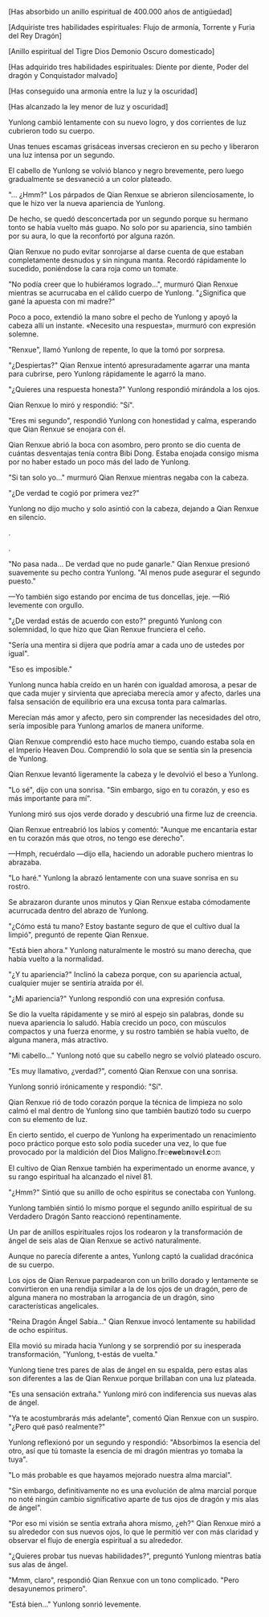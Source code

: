 
[Has absorbido un anillo espiritual de 400.000 años de antigüedad]

[Adquiriste tres habilidades espirituales: Flujo de armonía, Torrente y Furia del Rey Dragón]

[Anillo espiritual del Tigre Dios Demonio Oscuro domesticado]

[Has adquirido tres habilidades espirituales: Diente por diente, Poder del dragón y Conquistador malvado]

[Has conseguido una armonía entre la luz y la oscuridad]

[Has alcanzado la ley menor de luz y oscuridad]

Yunlong cambió lentamente con su nuevo logro, y dos corrientes de luz cubrieron todo su cuerpo.

Unas tenues escamas grisáceas inversas crecieron en su pecho y liberaron una luz intensa por un segundo.

El cabello de Yunlong se volvió blanco y negro brevemente, pero luego gradualmente se desvaneció a un color plateado.

"... ¿Hmm?" Los párpados de Qian Renxue se abrieron silenciosamente, lo que le hizo ver la nueva apariencia de Yunlong.

De hecho, se quedó desconcertada por un segundo porque su hermano tonto se había vuelto más guapo. No solo por su apariencia, sino también por su aura, lo que la reconfortó por alguna razón.

Qian Renxue no pudo evitar sonrojarse al darse cuenta de que estaban completamente desnudos y sin ninguna manta. Recordó rápidamente lo sucedido, poniéndose la cara roja como un tomate.

"No podía creer que lo hubiéramos logrado...", murmuró Qian Renxue mientras se acurrucaba en el cálido cuerpo de Yunlong. "¿Significa que gané la apuesta con mi madre?"

Poco a poco, extendió la mano sobre el pecho de Yunlong y apoyó la cabeza allí un instante. «Necesito una respuesta», murmuró con expresión solemne.

"Renxue", llamó Yunlong de repente, lo que la tomó por sorpresa.

"¿Despiertas?" Qian Renxue intentó apresuradamente agarrar una manta para cubrirse, pero Yunlong rápidamente le agarró la mano.

"¿Quieres una respuesta honesta?" Yunlong respondió mirándola a los ojos.

Qian Renxue lo miró y respondió: "Sí".

"Eres mi segundo", respondió Yunlong con honestidad y calma, esperando que Qian Renxue se enojara con él.

Qian Renxue abrió la boca con asombro, pero pronto se dio cuenta de cuántas desventajas tenía contra Bibi Dong. Estaba enojada consigo misma por no haber estado un poco más del lado de Yunlong.

"Si tan solo yo..." murmuró Qian Renxue mientras negaba con la cabeza.

"¿De verdad te cogió por primera vez?"

Yunlong no dijo mucho y solo asintió con la cabeza, dejando a Qian Renxue en silencio.

.

.

"No pasa nada... De verdad que no pude ganarle." Qian Renxue presionó suavemente su pecho contra Yunlong. "Al menos pude asegurar el segundo puesto."

—Yo también sigo estando por encima de tus doncellas, jeje. —Rió levemente con orgullo.

"¿De verdad estás de acuerdo con esto?" preguntó Yunlong con solemnidad, lo que hizo que Qian Renxue frunciera el ceño.

"Sería una mentira si dijera que podría amar a cada uno de ustedes por igual".

"Eso es imposible."

Yunlong nunca había creído en un harén con igualdad amorosa, a pesar de que cada mujer y sirvienta que apreciaba merecía amor y afecto, darles una falsa sensación de equilibrio era una excusa tonta para calmarlas.

Merecían más amor y afecto, pero sin comprender las necesidades del otro, sería imposible para Yunlong amarlos de manera uniforme.

Qian Renxue comprendió esto hace mucho tiempo, cuando estaba sola en el Imperio Heaven Dou. Comprendió lo sola que se sentía sin la presencia de Yunlong.

Qian Renxue levantó ligeramente la cabeza y le devolvió el beso a Yunlong.

"Lo sé", dijo con una sonrisa. "Sin embargo, sigo en tu corazón, y eso es más importante para mí".

Yunlong miró sus ojos verde dorado y descubrió una firme luz de creencia.

Qian Renxue entreabrió los labios y comentó: "Aunque me encantaría estar en tu corazón más que otros, no tengo ese derecho".

—Hmph, recuérdalo —dijo ella, haciendo un adorable puchero mientras lo abrazaba.

"Lo haré." Yunlong la abrazó lentamente con una suave sonrisa en su rostro.

Se abrazaron durante unos minutos y Qian Renxue estaba cómodamente acurrucada dentro del abrazo de Yunlong.

"¿Cómo está tu mano? Estoy bastante seguro de que el cultivo dual la limpió", preguntó de repente Qian Renxue.

"Está bien ahora." Yunlong naturalmente le mostró su mano derecha, que había vuelto a la normalidad.

"¿Y tu apariencia?" Inclinó la cabeza porque, con su apariencia actual, cualquier mujer se sentiría atraída por él.

"¿Mi apariencia?" Yunlong respondió con una expresión confusa.

Se dio la vuelta rápidamente y se miró al espejo sin palabras, donde su nueva apariencia lo saludó. Había crecido un poco, con músculos compactos y una fuerza enorme, y su rostro también se había vuelto, de alguna manera, más atractivo.

"Mi cabello..." Yunlong notó que su cabello negro se volvió plateado oscuro.

"Es muy llamativo, ¿verdad?", comentó Qian Renxue con una sonrisa.

Yunlong sonrió irónicamente y respondió: "Sí".

Qian Renxue rió de todo corazón porque la técnica de limpieza no solo calmó el mal dentro de Yunlong sino que también bautizó todo su cuerpo con su elemento de luz.

En cierto sentido, el cuerpo de Yunlong ha experimentado un renacimiento poco práctico porque esto solo podía suceder una vez, lo que fue provocado por la maldición del Dios Maligno.𝕗𝐫𝚎𝗲𝘄𝐞𝕓𝐧𝕠𝘃𝕖𝐥.𝐜𝚘𝚖

El cultivo de Qian Renxue también ha experimentado un enorme avance, y su rango espiritual ha alcanzado el nivel 81.

"¿Hmm?" Sintió que su anillo de ocho espíritus se conectaba con Yunlong.

Yunlong también sintió lo mismo porque el segundo anillo espiritual de su Verdadero Dragón Santo reaccionó repentinamente.

Un par de anillos espirituales rojos los rodearon y la transformación de ángel de seis alas de Qian Renxue se activó naturalmente.

Aunque no parecía diferente a antes, Yunlong captó la cualidad dracónica de su cuerpo.

Los ojos de Qian Renxue parpadearon con un brillo dorado y lentamente se convirtieron en una rendija similar a la de los ojos de un dragón, pero de alguna manera no mostraban la arrogancia de un dragón, sino características angelicales.

"Reina Dragón Ángel Sabia..." Qian Renxue invocó lentamente su habilidad de ocho espíritus.

Ella movió su mirada hacia Yunlong y se sorprendió por su inesperada transformación, "Yunlong, t-estás de vuelta."

Yunlong tiene tres pares de alas de ángel en su espalda, pero estas alas son diferentes a las de Qian Renxue porque brillaban con una luz plateada.

"Es una sensación extraña." Yunlong miró con indiferencia sus nuevas alas de ángel.

"Ya te acostumbrarás más adelante", comentó Qian Renxue con un suspiro. "¿Pero qué pasó realmente?"

Yunlong reflexionó por un segundo y respondió: "Absorbimos la esencia del otro, así que tú tomaste la esencia de mi dragón mientras yo tomaba la tuya".

"Lo más probable es que hayamos mejorado nuestra alma marcial".

"Sin embargo, definitivamente no es una evolución de alma marcial porque no noté ningún cambio significativo aparte de tus ojos de dragón y mis alas de ángel".

"Por eso mi visión se sentía extraña ahora mismo, ¿eh?" Qian Renxue miró a su alrededor con sus nuevos ojos, lo que le permitió ver con más claridad y observar el flujo de energía espiritual a su alrededor.

"¿Quieres probar tus nuevas habilidades?", preguntó Yunlong mientras batía sus alas de ángel.

"Mmm, claro", respondió Qian Renxue con un tono complicado. "Pero desayunemos primero".

"Está bien..." Yunlong sonrió levemente.